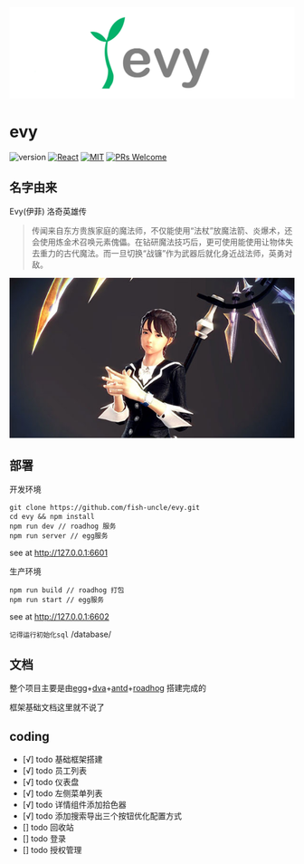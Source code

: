 ![Evy](src/imgs/logo-gray.png)
# evy

![version](https://img.shields.io/badge/version-v1.0.0-brightgreen.svg?style=flat-square) [![React](https://img.shields.io/badge/react-16.x.x-brightgreen.svg?style=flat-square)](https://github.com/facebook/react) [![MIT](https://img.shields.io/dub/l/vibe-d.svg?style=flat-square)](http://opensource.org/licenses/MIT) [![PRs Welcome](https://img.shields.io/badge/PRs-welcome-brightgreen.svg?style=flat-square)](https://reactjs.org/docs/how-to-contribute.html#your-first-pull-request)


## 名字由来
Evy(伊菲) 洛奇英雄传
> 传闻来自东方贵族家庭的魔法师，不仅能使用“法杖”放魔法箭、炎爆术，还会使用炼金术召唤元素傀儡。在钻研魔法技巧后，更可使用能使用让物体失去重力的古代魔法。而一旦切换“战镰”作为武器后就化身近战法师，英勇对敌。

![Evy](src/imgs/evy.jpg)

## 部署
开发环境
```
git clone https://github.com/fish-uncle/evy.git
cd evy && npm install
npm run dev // roadhog 服务
npm run server // egg服务
```
see at http://127.0.0.1:6601

生产环境
```
npm run build // roadhog 打包
npm run start // egg服务
```
see at http://127.0.0.1:6602

`记得运行初始化sql` /database/
## 文档
整个项目主要是由[egg](https://eggjs.org/zh-cn/)+[dva](https://dvajs.com/guide/)+[antd](https://ant.design/index-cn)+[roadhog](https://www.npmjs.com/package/roadhog) 搭建完成的

框架基础文档这里就不说了

## coding
* [√] todo 基础框架搭建
* [√] todo 员工列表
* [√] todo 仪表盘
* [√] todo 左侧菜单列表
* [√] todo 详情组件添加拾色器
* [√] todo 添加搜索导出三个按钮优化配置方式
* [] todo 回收站
* [] todo 登录
* [] todo 授权管理
